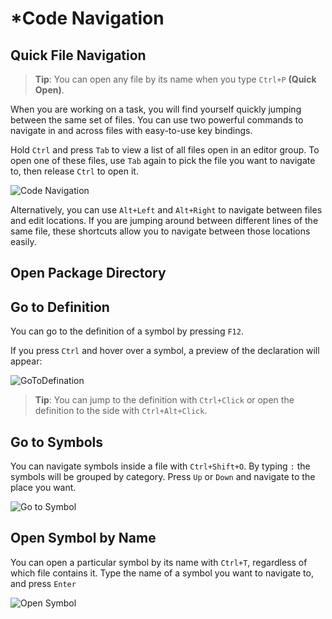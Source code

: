 # *Code Navigation

## Quick File Navigation

> **Tip**: You can open any file by its name when you type `Ctrl+P` **(Quick Open)**.

When you are working on a task, you will find yourself quickly jumping between the same set of files. You can use two powerful commands to navigate in and across files with easy-to-use key bindings.

Hold `Ctrl` and press `Tab` to view a list of all files open in an editor group. To open one of these files, use `Tab` again to pick the file you want to navigate to, then release `Ctrl` to open it.

![Code Navigation](../images/codenavigation/image1.png)

Alternatively, you can use `Alt+Left` and `Alt+Right` to navigate between files and edit locations. If you are jumping around between different lines of the same file, these shortcuts allow you to navigate between those locations easily.
## Open Package Directory

## Go to Definition
You can go to the definition of a symbol by pressing `F12`.

If you press `Ctrl` and hover over a symbol, a preview of the declaration will appear:

![GoToDefination](../images/codenavigation/GoToDefination.png)

> **Tip**: You can jump to the definition with `Ctrl+Click` or open the definition to the side with `Ctrl+Alt+Click`.

## Go to Symbols

You can navigate symbols inside a file with `Ctrl+Shift+O`. By typing `:` the symbols will be grouped by category. Press `Up` or `Down` and navigate to the place you want.

![Go to Symbol](../images/codenavigation/symbols.gif)

## Open Symbol by Name

You can open a particular symbol by its name with `Ctrl+T`, regardless of which file contains it. Type the name of a symbol you want to navigate to, and press `Enter`

![Open Symbol](../images/codenavigation/OpenSymbol.png)
